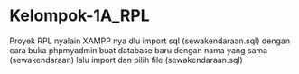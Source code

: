 # Kelompok-1A_RPL
Proyek RPL
nyalain XAMPP nya dlu
import sql  (sewakendaraan.sql) dengan cara buka phpmyadmin buat database baru dengan nama yang sama (sewakendaraan) lalu import dan pilih file (sewakendaraan.sql)
